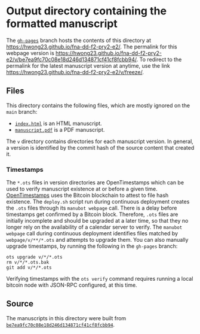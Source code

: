 # Output directory containing the formatted manuscript

The [`gh-pages`](https://github.com/hwong23/fna-dd-f2-pry2-e2/tree/gh-pages) branch hosts the contents of this directory at <https://hwong23.github.io/fna-dd-f2-pry2-e2/>.
The permalink for this webpage version is <https://hwong23.github.io/fna-dd-f2-pry2-e2/v/be7ea9fc70c08e18d246d134871cf41cf8fcbb94/>.
To redirect to the permalink for the latest manuscript version at anytime, use the link <https://hwong23.github.io/fna-dd-f2-pry2-e2/v/freeze/>.

## Files

This directory contains the following files, which are mostly ignored on the `main` branch:

+ [`index.html`](index.html) is an HTML manuscript.
+ [`manuscript.pdf`](manuscript.pdf) is a PDF manuscript.

The `v` directory contains directories for each manuscript version.
In general, a version is identified by the commit hash of the source content that created it.

### Timestamps

The `*.ots` files in version directories are OpenTimestamps which can be used to verify manuscript existence at or before a given time.
[OpenTimestamps](https://opentimestamps.org/) uses the Bitcoin blockchain to attest to file hash existence.
The `deploy.sh` script run during continuous deployment creates the `.ots` files through its `manubot webpage` call.
There is a delay before timestamps get confirmed by a Bitcoin block.
Therefore, `.ots` files are initially incomplete and should be upgraded at a later time, so that they no longer rely on the availability of a calendar server to verify.
The `manubot webpage` call during continuous deployment identifies files matched by `webpage/v/**/*.ots` and attempts to upgrade them.
You can also manually upgrade timestamps, by running the following in the `gh-pages` branch:

```shell
ots upgrade v/*/*.ots
rm v/*/*.ots.bak
git add v/*/*.ots
```

Verifying timestamps with the `ots verify` command requires running a local bitcoin node with JSON-RPC configured, at this time.

## Source

The manuscripts in this directory were built from
[`be7ea9fc70c08e18d246d134871cf41cf8fcbb94`](https://github.com/hwong23/fna-dd-f2-pry2-e2/commit/be7ea9fc70c08e18d246d134871cf41cf8fcbb94).

